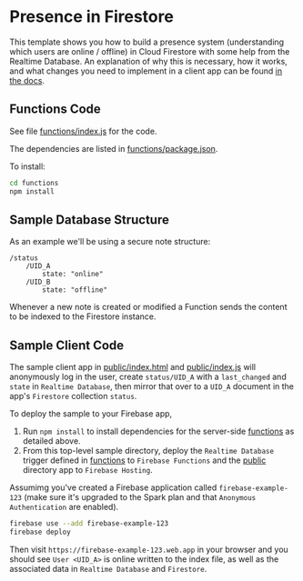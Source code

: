 # Presence in Firestore

This template shows you how to build a presence system (understanding which users are online / offline) in Cloud Firestore with some help from the Realtime Database. An explanation of why this is necessary, how it works, and what changes you need to implement in a client app can be found [in the docs](https://firebase.google.com/docs/firestore/solutions/presence).

## Functions Code

See file [functions/index.js](functions/index.js) for the code.

The dependencies are listed in [functions/package.json](functions/package.json).

To install:

```sh
cd functions
npm install
```

## Sample Database Structure

As an example we'll be using a secure note structure:

```
/status
    /UID_A
        state: "online"
    /UID_B
        state: "offline"
```

Whenever a new note is created or modified a Function sends the content to be indexed to the Firestore instance.

## Sample Client Code

The sample client app in [public/index.html](public/index.html) and [public/index.js](public/index.js) will anonymously log in the user, create `status/UID_A` with a `last_changed` and `state` in `Realtime Database`, then mirror that over to a `UID_A` document in the app's `Firestore` collection `status`.

To deploy the sample to your Firebase app,

1. Run `npm install` to install dependencies for the server-side [functions](functions/) as detailed above.
2. From this top-level sample directory, deploy the `Realtime Database` trigger defined in [functions](functions/) to `Firebase Functions` and the [public](public/) directory app to `Firebase Hosting`.

Assumimg you've created a Firebase application called `firebase-example-123` (make sure it's upgraded to the Spark plan and that `Anonymous Authentication` are enabled).

```sh
firebase use --add firebase-example-123
firebase deploy
```

Then visit `https://firebase-example-123.web.app` in your browser and you should see `User <UID_A>` is online written to the index file, as well as the associated data in `Realtime Database` and `Firestore`.

